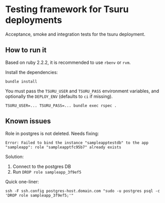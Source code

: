 Testing framework for Tsuru deployments
=======================================

Acceptance, smoke and integration tests for the tsuru deployment.

How to run it
-------------

Based on ruby 2.2.2, it is recommended to use `rbenv` or `rvm`.

Install the dependencies:

```
bundle install
```

You must pass the `TSURU_USER` and `TSURU_PASS` environment variables, and
optionally the `DEPLOY_ENV` (defaults to `ci` if missing).

```
TSURU_USER=... TSURU_PASS=... bundle exec rspec .
```

Known issues
------------

Role in postgres is not deleted. Needs fixing:

```
Error: Failed to bind the instance "sampleapptestdb" to the app "sampleapp": role "sampleapptfc95b7" already exists
```

Solution:

 1. Connect to the postgres DB
 2. Run `DROP role sampleapp_3f9ef5`

Quick one-liner:

```
ssh -F ssh.config postgres-host.domain.com "sudo -u postgres psql -c 'DROP role sampleapp_3f9ef5;'"
```
